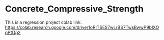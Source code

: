 # Concrete_Compressive_Strength
This is a regression project
colab link: https://colab.research.google.com/drive/1oRITSES7wLrBS7TwsBwwP9blXOpPfDp2

